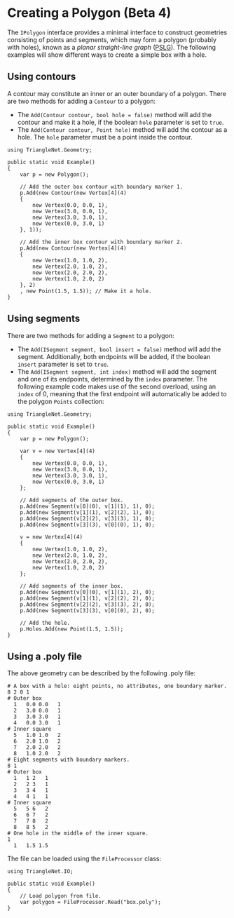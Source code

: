 # Creating a Polygon (Beta 4)

The `IPolygon` interface provides a minimal interface to construct geometries consisting of points and segments, which may form a polygon (probably with holes), known as a _planar straight-line graph_ ([PSLG](http://en.wikipedia.org/wiki/Planar_straight-line_graph)). The following examples will show different ways to create a simple box with a hole.

## Using contours

A contour may constitute an inner or an outer boundary of a polygon. There are two methods for adding a `Contour` to a polygon:
* The `Add(Contour contour, bool hole = false)` method will add the contour and make it a hole, if the boolean `hole` parameter is set to `true`.
* The `Add(Contour contour, Point hole)` method will add the contour as a hole. The `hole` parameter must be a point inside the contour.

```
using TriangleNet.Geometry;

public static void Example()
{
    var p = new Polygon();

    // Add the outer box contour with boundary marker 1.
    p.Add(new Contour(new Vertex[4](4)
    {
        new Vertex(0.0, 0.0, 1),
        new Vertex(3.0, 0.0, 1),
        new Vertex(3.0, 3.0, 1),
        new Vertex(0.0, 3.0, 1)
    }, 1));
        
    // Add the inner box contour with boundary marker 2.
    p.Add(new Contour(new Vertex[4](4)
    {
        new Vertex(1.0, 1.0, 2),
        new Vertex(2.0, 1.0, 2),
        new Vertex(2.0, 2.0, 2),
        new Vertex(1.0, 2.0, 2)
    }, 2)
    , new Point(1.5, 1.5)); // Make it a hole.
}
```

## Using segments

There are two methods for adding a `Segment` to a polygon:
* The `Add(ISegment segment, bool insert = false)` method will add the segment. Additionally, both endpoints will be added, if the boolean `insert` parameter is set to `true`.
* The `Add(ISegment segment, int index)` method will add the segment and one of its endpoints, determined by the `index` parameter.
The following example code makes use of the second overload, using an `index` of 0, meaning that the first endpoint will automatically be added to the polygon `Points` collection:

```
using TriangleNet.Geometry;

public static void Example()
{
    var p = new Polygon();

    var v = new Vertex[4](4)
    {
        new Vertex(0.0, 0.0, 1),
        new Vertex(3.0, 0.0, 1),
        new Vertex(3.0, 3.0, 1),
        new Vertex(0.0, 3.0, 1)
    };

    // Add segments of the outer box.
    p.Add(new Segment(v[0](0), v[1](1), 1), 0);
    p.Add(new Segment(v[1](1), v[2](2), 1), 0);
    p.Add(new Segment(v[2](2), v[3](3), 1), 0);
    p.Add(new Segment(v[3](3), v[0](0), 1), 0);
        
    v = new Vertex[4](4)
    {
        new Vertex(1.0, 1.0, 2),
        new Vertex(2.0, 1.0, 2),
        new Vertex(2.0, 2.0, 2),
        new Vertex(1.0, 2.0, 2)
    };

    // Add segments of the inner box.
    p.Add(new Segment(v[0](0), v[1](1), 2), 0);
    p.Add(new Segment(v[1](1), v[2](2), 2), 0);
    p.Add(new Segment(v[2](2), v[3](3), 2), 0);
    p.Add(new Segment(v[3](3), v[0](0), 2), 0);

    // Add the hole.
    p.Holes.Add(new Point(1.5, 1.5));
}
```

## Using a .poly file

The above geometry can be described by the following .poly file:

```
# A box with a hole: eight points, no attributes, one boundary marker.
8 2 0 1
# Outer box
  1   0.0 0.0   1
  2   3.0 0.0   1
  3   3.0 3.0   1
  4   0.0 3.0   1
# Inner square
  5   1.0 1.0   2
  6   2.0 1.0   2
  7   2.0 2.0   2
  8   1.0 2.0   2
# Eight segments with boundary markers.
8 1
# Outer box
  1   1 2   1
  2   2 3   1
  3   3 4   1
  4   4 1   1
# Inner square
  5   5 6   2
  6   6 7   2
  7   7 8   2
  8   8 5   2
# One hole in the middle of the inner square.
1
  1   1.5 1.5
```

The file can be loaded using the `FileProcessor` class:

```
using TriangleNet.IO;

public static void Example()
{
    // Load polygon from file.
    var polygon = FileProcessor.Read("box.poly");
}
```


